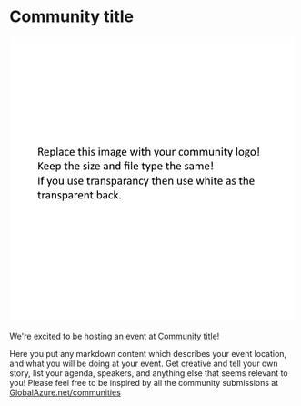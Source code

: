 # Community title

![Community title](template.png)

We're excited to be hosting an event at [Community title](https://globalazure.net/this-is-just-a-sample-link/)!

Here you put any markdown content which describes your event location, and what you will be doing at your event. Get creative and tell your own story, list your agenda, speakers, and anything else that seems relevant to you! Please feel free to be inspired by all the community submissions at [GlobalAzure.net/communities](http://globalazure.net/communities)
